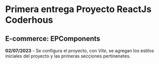 # Primera entrega Proyecto ReactJs Coderhous
## E-commerce: EPComponents

**02/07/2023** - Se configura el proyecto, con _Vite_, se agregan los estilos iniciales del proyecto y las primeras secciones pertinenetes.  